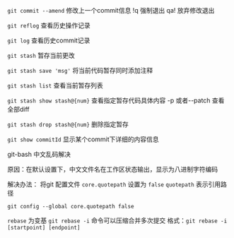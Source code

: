 `git commit --amend` 修改上一个commit信息
!q 强制退出
qa! 放弃修改退出

`git reflog` 查看历史操作记录

`git log` 查看历史commit记录

`git stash` 暂存当前更改

`git stash save 'msg'` 将当前代码暂存同时添加注释

`git stash list` 查看当前暂存列表

`git stash show stash@{num}` 查看指定暂存代码具体内容 -p 或者--patch 查看全部diff

`git stash drop stash@{num}` 删除指定暂存

`git show commitId` 显示某个commit下详细的内容信息


git-bash 中文乱码解决

原因：在默认设置下，中文文件名在工作区状态输出，显示为八进制字符编码

解决办法：
将git 配置文件 `core.quotepath` 设置为 `false` 
    `quotepath` 表示引用路径

    
    git config --global core.quotepath false


`rebase` 为变基
`git rebase -i` 命令可以压缩合并多次提交
格式：`git rebase -i [startpoint] [endpoint]`